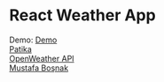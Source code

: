 # React Weather App

Demo: [Demo](https://mustafabosnak.github.io/weather-app/)\
[Patika](https://patika.dev/)\
[OpenWeather API](https://openweathermap.org/api)\
[Mustafa Boşnak](https://mustafabosnak.com.tr)
